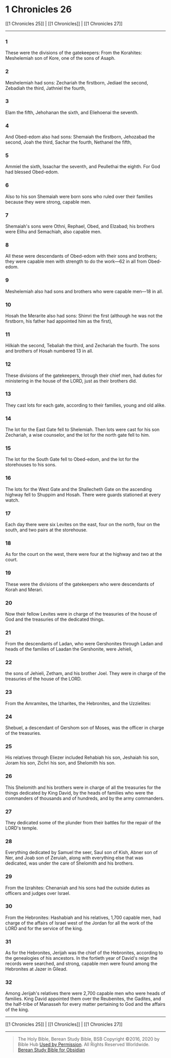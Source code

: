 # 1 Chronicles 26

[[1 Chronicles 25]] | [[1 Chronicles]] | [[1 Chronicles 27]]

---

### 1
These were the divisions of the gatekeepers: From the Korahites: Meshelemiah son of Kore, one of the sons of Asaph.

### 2
Meshelemiah had sons: Zechariah the firstborn, Jediael the second, Zebadiah the third, Jathniel the fourth,

### 3
Elam the fifth, Jehohanan the sixth, and Eliehoenai the seventh.

### 4
And Obed-edom also had sons: Shemaiah the firstborn, Jehozabad the second, Joah the third, Sachar the fourth, Nethanel the fifth,

### 5
Ammiel the sixth, Issachar the seventh, and Peullethai the eighth. For God had blessed Obed-edom.

### 6
Also to his son Shemaiah were born sons who ruled over their families because they were strong, capable men.

### 7
Shemaiah's sons were Othni, Rephael, Obed, and Elzabad; his brothers were Elihu and Semachiah, also capable men.

### 8
All these were descendants of Obed-edom with their sons and brothers; they were capable men with strength to do the work—62 in all from Obed-edom.

### 9
Meshelemiah also had sons and brothers who were capable men—18 in all.

### 10
Hosah the Merarite also had sons: Shimri the first (although he was not the firstborn, his father had appointed him as the first),

### 11
Hilkiah the second, Tebaliah the third, and Zechariah the fourth. The sons and brothers of Hosah numbered 13 in all.

### 12
These divisions of the gatekeepers, through their chief men, had duties for ministering in the house of the LORD, just as their brothers did.

### 13
They cast lots for each gate, according to their families, young and old alike.

### 14
The lot for the East Gate fell to Shelemiah. Then lots were cast for his son Zechariah, a wise counselor, and the lot for the north gate fell to him.

### 15
The lot for the South Gate fell to Obed-edom, and the lot for the storehouses to his sons.

### 16
The lots for the West Gate and the Shallecheth Gate on the ascending highway fell to Shuppim and Hosah. There were guards stationed at every watch.

### 17
Each day there were six Levites on the east, four on the north, four on the south, and two pairs at the storehouse.

### 18
As for the court on the west, there were four at the highway and two at the court.

### 19
These were the divisions of the gatekeepers who were descendants of Korah and Merari.

### 20
Now their fellow Levites were in charge of the treasuries of the house of God and the treasuries of the dedicated things.

### 21
From the descendants of Ladan, who were Gershonites through Ladan and heads of the families of Laadan the Gershonite, were Jehieli,

### 22
the sons of Jehieli, Zetham, and his brother Joel. They were in charge of the treasuries of the house of the LORD.

### 23
From the Amramites, the Izharites, the Hebronites, and the Uzzielites:

### 24
Shebuel, a descendant of Gershom son of Moses, was the officer in charge of the treasuries.

### 25
His relatives through Eliezer included Rehabiah his son, Jeshaiah his son, Joram his son, Zichri his son, and Shelomith his son.

### 26
This Shelomith and his brothers were in charge of all the treasuries for the things dedicated by King David, by the heads of families who were the commanders of thousands and of hundreds, and by the army commanders.

### 27
They dedicated some of the plunder from their battles for the repair of the LORD's temple.

### 28
Everything dedicated by Samuel the seer, Saul son of Kish, Abner son of Ner, and Joab son of Zeruiah, along with everything else that was dedicated, was under the care of Shelomith and his brothers.

### 29
From the Izrahites: Chenaniah and his sons had the outside duties as officers and judges over Israel.

### 30
From the Hebronites: Hashabiah and his relatives, 1,700 capable men, had charge of the affairs of Israel west of the Jordan for all the work of the LORD and for the service of the king.

### 31
As for the Hebronites, Jerijah was the chief of the Hebronites, according to the genealogies of his ancestors. In the fortieth year of David's reign the records were searched, and strong, capable men were found among the Hebronites at Jazer in Gilead.

### 32
Among Jerijah's relatives there were 2,700 capable men who were heads of families. King David appointed them over the Reubenites, the Gadites, and the half-tribe of Manasseh for every matter pertaining to God and the affairs of the king.

---

[[1 Chronicles 25]] | [[1 Chronicles]] | [[1 Chronicles 27]]

---

> The Holy Bible, Berean Study Bible, BSB
> Copyright &copy;2016, 2020 by Bible Hub
> [Used by Permission](https://berean.bible/terms.htm). All Rights Reserved Worldwide.
> [Berean Study Bible for Obsidian](https://github.com/gapmiss/berean-study-bible-for-obsidian)

